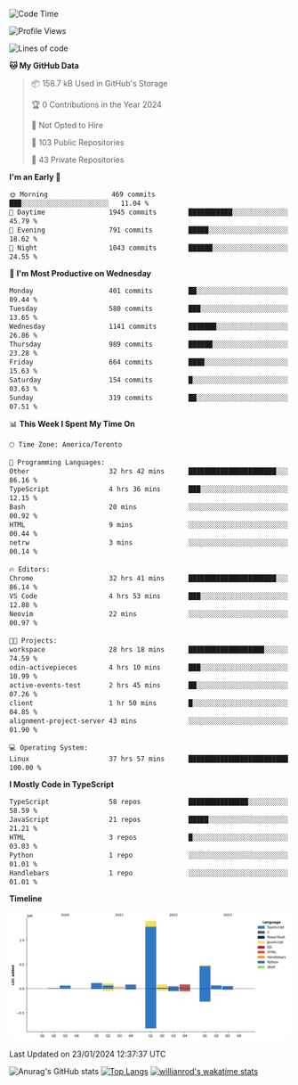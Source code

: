 <!--START_SECTION:waka-->
![Code Time](http://img.shields.io/badge/Code%20Time-1%2C104%20hrs%2041%20mins-blue)

![Profile Views](http://img.shields.io/badge/Profile%20Views-6-blue)

![Lines of code](https://img.shields.io/badge/From%20Hello%20World%20I%27ve%20Written-2.6%20million%20lines%20of%20code-blue)

**🐱 My GitHub Data** 

> 📦 158.7 kB Used in GitHub's Storage 
 > 
> 🏆 0 Contributions in the Year 2024
 > 
> 🚫 Not Opted to Hire
 > 
> 📜 103 Public Repositories 
 > 
> 🔑 43 Private Repositories 
 > 
**I'm an Early 🐤** 

```text
🌞 Morning                469 commits         ███░░░░░░░░░░░░░░░░░░░░░░   11.04 % 
🌆 Daytime                1945 commits        ███████████░░░░░░░░░░░░░░   45.79 % 
🌃 Evening                791 commits         █████░░░░░░░░░░░░░░░░░░░░   18.62 % 
🌙 Night                  1043 commits        ██████░░░░░░░░░░░░░░░░░░░   24.55 % 
```
📅 **I'm Most Productive on Wednesday** 

```text
Monday                   401 commits         ██░░░░░░░░░░░░░░░░░░░░░░░   09.44 % 
Tuesday                  580 commits         ███░░░░░░░░░░░░░░░░░░░░░░   13.65 % 
Wednesday                1141 commits        ███████░░░░░░░░░░░░░░░░░░   26.86 % 
Thursday                 989 commits         ██████░░░░░░░░░░░░░░░░░░░   23.28 % 
Friday                   664 commits         ████░░░░░░░░░░░░░░░░░░░░░   15.63 % 
Saturday                 154 commits         █░░░░░░░░░░░░░░░░░░░░░░░░   03.63 % 
Sunday                   319 commits         ██░░░░░░░░░░░░░░░░░░░░░░░   07.51 % 
```


📊 **This Week I Spent My Time On** 

```text
🕑︎ Time Zone: America/Toronto

💬 Programming Languages: 
Other                    32 hrs 42 mins      ██████████████████████░░░   86.16 % 
TypeScript               4 hrs 36 mins       ███░░░░░░░░░░░░░░░░░░░░░░   12.15 % 
Bash                     20 mins             ░░░░░░░░░░░░░░░░░░░░░░░░░   00.92 % 
HTML                     9 mins              ░░░░░░░░░░░░░░░░░░░░░░░░░   00.44 % 
netrw                    3 mins              ░░░░░░░░░░░░░░░░░░░░░░░░░   00.14 % 

🔥 Editors: 
Chrome                   32 hrs 41 mins      ██████████████████████░░░   86.14 % 
VS Code                  4 hrs 53 mins       ███░░░░░░░░░░░░░░░░░░░░░░   12.88 % 
Neovim                   22 mins             ░░░░░░░░░░░░░░░░░░░░░░░░░   00.97 % 

🐱‍💻 Projects: 
workspace                28 hrs 18 mins      ███████████████████░░░░░░   74.59 % 
odin-activepieces        4 hrs 10 mins       ███░░░░░░░░░░░░░░░░░░░░░░   10.99 % 
active-events-test       2 hrs 45 mins       ██░░░░░░░░░░░░░░░░░░░░░░░   07.26 % 
client                   1 hr 50 mins        █░░░░░░░░░░░░░░░░░░░░░░░░   04.85 % 
alignment-project-server 43 mins             ░░░░░░░░░░░░░░░░░░░░░░░░░   01.90 % 

💻 Operating System: 
Linux                    37 hrs 57 mins      █████████████████████████   100.00 % 
```

**I Mostly Code in TypeScript** 

```text
TypeScript               58 repos            ███████████████░░░░░░░░░░   58.59 % 
JavaScript               21 repos            █████░░░░░░░░░░░░░░░░░░░░   21.21 % 
HTML                     3 repos             █░░░░░░░░░░░░░░░░░░░░░░░░   03.03 % 
Python                   1 repo              ░░░░░░░░░░░░░░░░░░░░░░░░░   01.01 % 
Handlebars               1 repo              ░░░░░░░░░░░░░░░░░░░░░░░░░   01.01 % 
```



**Timeline**

![Lines of Code chart](https://raw.githubusercontent.com/wise-introvert/wise-introvert/master/assets/bar_graph.png)


 Last Updated on 23/01/2024 12:37:37 UTC
<!--END_SECTION:waka-->

![Anurag's GitHub stats](https://github-readme-stats.vercel.app/api?username=wise-introvert&count_private=true&show_icons=true)
[![Top Langs](https://github-readme-stats.vercel.app/api/top-langs/?username=wise-introvert&langs_count=10)](https://github.com/anuraghazra/github-readme-stats)
[![willianrod's wakatime stats](https://github-readme-stats.vercel.app/api/wakatime?username=wiseintrovert)](https://github.com/anuraghazra/github-readme-stats)
